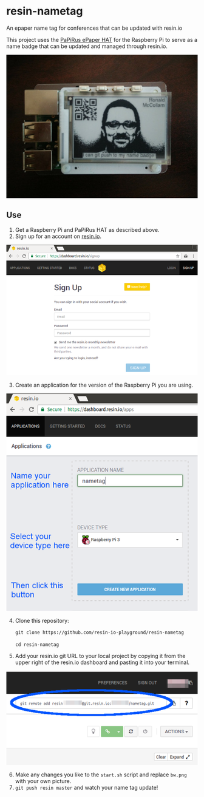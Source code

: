 # resin-nametag
An epaper name tag for conferences that can be updated with resin.io

This project uses the [PaPiRus ePaper HAT](https://www.pi-supply.com/product/papirus-epaper-eink-screen-hat-for-raspberry-pi/) for the Raspberry Pi to serve as a name badge that can be updated and managed through resin.io.

![picture of a working resin-nametag](doc/preview.jpg)

## Use

1. Get a Raspberry Pi and PaPiRus HAT as described above.
2. Sign up for an account on [resin.io](https://resin.io).
  
  ![resin.io sign up form](doc/signup.png)
  
3. Create an application for the version of the Raspberry Pi you are using.
  
  ![resin.io application creation form](doc/createapp.png)
  
4. Clone this repository:
    ```
    git clone https://github.com/resin-io-playground/resin-nametag
    
    cd resin-nametag
    ```  
    
5. Add your resin.io git URL to your local project by copying it from the upper right of the resin.io dashboard and pasting it into your terminal.
  
  ![resin.io git remote URL](doc/gitremote.png)
  
6. Make any changes you like to the `start.sh` script and replace `bw.png` with your own picture.
7. `git push resin master` and watch your name tag update!
